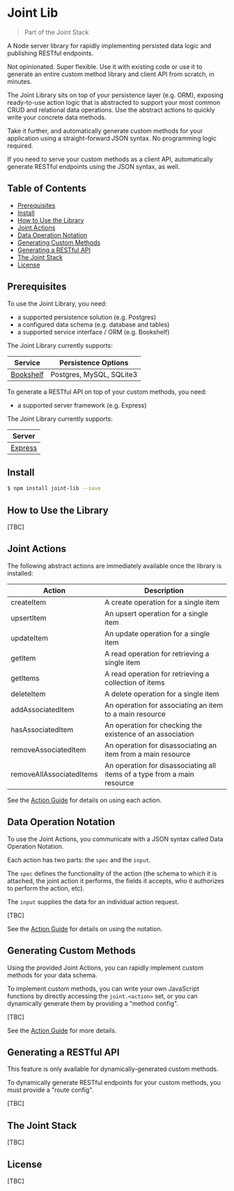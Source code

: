 # Joint Lib
> Part of the Joint Stack

A Node server library for rapidly implementing persisted data logic and
publishing RESTful endpoints.

Not opinionated. Super flexible. Use it with existing code or use it to
generate an entire custom method library and client API from scratch, in minutes.

The Joint Library sits on top of your persistence layer (e.g. ORM), exposing
ready-to-use action logic that is abstracted to support your most common CRUD
and relational data operations. Use the abstract actions to quickly write your
concrete data methods.

Take it further, and automatically generate custom methods for your application
using a straight-forward JSON syntax. No programming logic required.

If you need to serve your custom methods as a client API, automatically generate
RESTful endpoints using the JSON syntax, as well.


## Table of Contents

* [Prerequisites][section-prerequisites]
* [Install][section-install]
* [How to Use the Library][section-how-to-use]
* [Joint Actions][section-joint-actions]
* [Data Operation Notation][section-data-operation-notation]
* [Generating Custom Methods][section-generating-custom-methods]
* [Generating a RESTful API][section-generating-a-restful-api]
* [The Joint Stack][section-the-joint-stack]
* [License][section-license]


## Prerequisites

To use the Joint Library, you need:

* a supported persistence solution (e.g. Postgres)
* a configured data schema (e.g. database and tables)
* a supported service interface / ORM (e.g. Bookshelf)

The Joint Library currently supports:

| Service                              | Persistence Options          |
| ------------------------------------ | ---------------------------- |
| [Bookshelf][link-bookshelf-site]     | Postgres, MySQL, SQLite3     |


To generate a RESTful API on top of your custom methods, you need:

* a supported server framework (e.g. Express)

The Joint Library currently supports:

| Server                          |
| ------------------------------- |
| [Express][link-express-site]    |


## Install

``` sh
$ npm install joint-lib --save
```


## How to Use the Library

[TBC]


## Joint Actions

The following abstract actions are immediately available once the library is installed:


| Action                   | Description                                                  |
| ------------------------ | ------------------------------------------------------------ |
| createItem               | A create operation for a single item                         |
| upsertItem               | An upsert operation for a single item                        |
| updateItem               | An update operation for a single item                        |
| getItem                  | A read operation for retrieving a single item                |
| getItems                 | A read operation for retrieving a collection of items        |
| deleteItem               | A delete operation for a single item                         |
| addAssociatedItem        | An operation for associating an item to a main resource      |
| hasAssociatedItem        | An operation for checking the existence of an association    |
| removeAssociatedItem     | An operation for disassociating an item from a main resource |
| removeAllAssociatedItems | An operation for disassociating all items of a type from a main resource |


See the [Action Guide][link-action-guide-bookshelf] for details on using each action.


## Data Operation Notation

To use the Joint Actions, you communicate with a JSON syntax called Data Operation Notation.

Each action has two parts: the `spec` and the `input`.

The `spec` defines the functionality of the action (the schema to which it is attached,
the joint action it performs, the fields it accepts, who it authorizes to perform the action, etc).

The `input` supplies the data for an individual action request.

[TBC]

See the [Action Guide][link-action-guide-bookshelf] for details on using the notation.


## Generating Custom Methods

Using the provided Joint Actions, you can rapidly implement custom methods
for your data schema.

To implement custom methods, you can write your own JavaScript functions by directly accessing
the `joint.<action>` set, or you can dynamically generate them by providing a "method config".

[TBC]

See the [Action Guide][link-action-guide-bookshelf] for more details.


## Generating a RESTful API

This feature is only available for dynamically-generated custom methods.

To dynamically generate RESTful endpoints for your custom methods, you must
provide a "route config".

[TBC]


## The Joint Stack

[TBC]


## License

[TBC]


[section-prerequisites]: #prerequisites
[section-install]: #install
[section-how-to-use]: #how-to-use-the-library
[section-joint-actions]: #joint-actions
[section-data-operation-notation]: #data-operation-notation
[section-generating-custom-methods]: #generating-custom-methods
[section-generating-a-restful-api]: #generating-a-restful-api
[section-the-joint-stack]: #the-joint-stack
[section-license]: #license

[link-bookshelf-site]: http://bookshelfjs.org
[link-action-guide-bookshelf]: https://github.com/manicprone/joint-lib/blob/master/src/actions/README.md

[link-express-site]: http://expressjs.com
